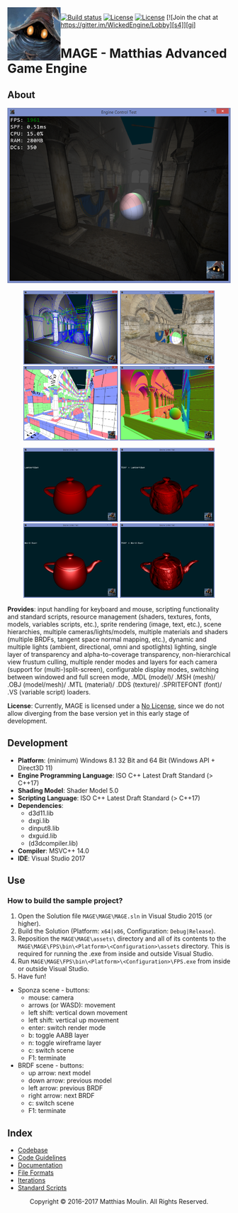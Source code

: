 <img align="left" src="res/MAGE.png" width="120px"/>

[![Build status][s1]][av] [![License][s2]][do] [![License][s3]][li] [![Join the chat at https://gitter.im/WickedEngine/Lobby][s4]][gi]

[s1]: https://ci.appveyor.com/api/projects/status/ike880pg85pupdj6?svg=true
[s2]: https://img.shields.io/badge/docs-doxygen-blue.svg
[s3]: https://img.shields.io/badge/licence-No%20Licence-blue.svg
[s4]: https://badges.gitter.im/MatthiasAdvancedGameEngine/Lobby.svg

[av]: https://ci.appveyor.com/project/matt77hias/MAGE
[do]: https://matt77hias.github.io/MAGE-Doc/MAGE-Doc/html/index.html
[gi]: https://gitter.im/MatthiasAdvancedGameEngine/Lobby?utm_source=badge&utm_medium=badge&utm_campaign=pr-badge&utm_content=badge
[li]: https://raw.githubusercontent.com/matt77hias/MAGE/master/LICENSE.txt

# MAGE - Matthias Advanced Game Engine

## About

<p align="center"><img src="res/Example.png"></p>

<p align="center">
<img src="res/RenderModes/Solid+AABB+Wireframe.png" width="214">
<img src="res/RenderModes/DiffuseTexture.png" width="214">
<img src="res/RenderModes/ReferenceTexture.png" width="214">
<img src="res/RenderModes/TSNMShadingNormal.png" width="214">
</p>
<p align="center">
<img src="res/Material/Lambertian.png" width="214">
<img src="res/Material/TSNM+Lambertian.png" width="214">
<img src="res/Material/WardDuer.png" width="214">
<img src="res/Material/TSNM+WardDuer.png" width="214">
</p>

**Provides**: input handling for keyboard and mouse, scripting functionality and standard scripts, resource management (shaders, textures, fonts, models, variables scripts, etc.), sprite rendering (image, text, etc.), scene hierarchies, multiple cameras/lights/models, multiple materials and shaders (multiple BRDFs, tangent space normal mapping, etc.), dynamic and multiple lights (ambient, directional, omni and spotlights) lighting, single layer of transparency and alpha-to-coverage transparency, non-hierarchical view frustum culling, multiple render modes and layers for each camera (support for (multi-)split-screen), configurable display modes, switching between windowed and full screen mode, .MDL (model)/ .MSH (mesh)/ .OBJ (model/mesh)/ .MTL (material)/ .DDS (texture)/ .SPRITEFONT (font)/ .VS (variable script) loaders.

**License**: Currently, MAGE is licensed under a [No License](https://raw.githubusercontent.com/matt77hias/MAGE/master/LICENSE.txt), since we do not allow diverging from the base version yet in this early stage of development.  

## Development
* **Platform**: (minimum) Windows 8.1 32 Bit and 64 Bit (Windows API + Direct3D 11)
* **Engine Programming Language**: ISO C++ Latest Draft Standard (> C++17)
* **Shading Model**: Shader Model 5.0
* **Scripting Language**: ISO C++ Latest Draft Standard (> C++17)
* **Dependencies**:
  * d3d11.lib
  * dxgi.lib
  * dinput8.lib
  * dxguid.lib
  * (d3dcompiler.lib)
* **Compiler**: MSVC++ 14.0
* **IDE**: Visual Studio 2017

## Use

### How to build the sample project?
1. Open the Solution file `MAGE\MAGE\MAGE.sln` in Visual Studio 2015 (or higher).
2. Build the Solution (Platform: `x64|x86`, Configuration: `Debug|Release`).
3. Reposition the `MAGE\MAGE\assets\` directory and all of its contents to the `MAGE\MAGE\FPS\bin\<Platform>\<Configuration>\assets` directory. This is required for running the .exe from inside and outside Visual Studio.
4. Run `MAGE\MAGE\FPS\bin\<Platform>\<Configuration>\FPS.exe` from inside or outside Visual Studio.
5. Have fun!
 * Sponza scene - buttons:
   * mouse: camera
   * arrows (or WASD): movement
   * left shift: vertical down movement
   * left shift: vertical up movement
   * enter: switch render mode
   * b: toggle AABB layer
   * n: toggle wireframe layer
   * c: switch scene
   * F1: terminate
 * BRDF scene - buttons: 
   * up arrow: next model
   * down arrow: previous model
   * left arrow: previous BRDF
   * right arrow: next BRDF
   * c: switch scene
   * F1: terminate

## Index
* [Codebase](meta/codebase.md)
* [Code Guidelines](meta/code-guidelines.md)
* [Documentation](https://matt77hias.github.io/MAGE-Doc/MAGE-Doc/html/index.html)
* [File Formats](meta/file-formats.md)
* [Iterations](meta/iterations.md)
* [Standard Scripts](meta/standard-scripts.md)

<p align="center">Copyright © 2016-2017 Matthias Moulin. All Rights Reserved.</p>
